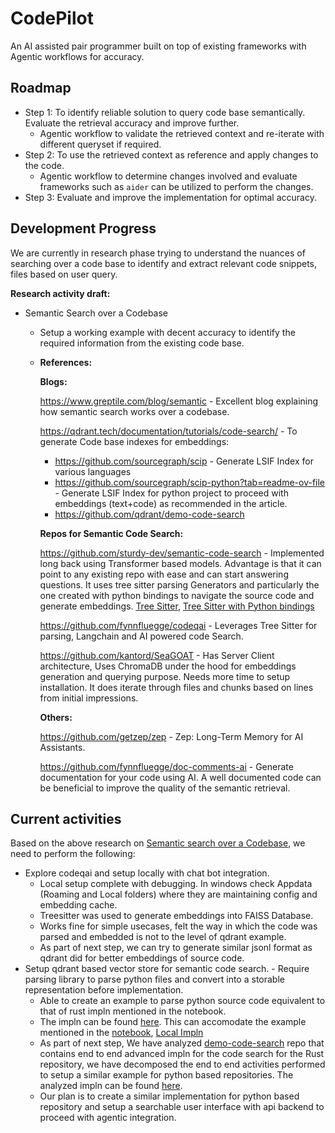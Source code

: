 # CodePilot

An AI assisted pair programmer built on top of existing frameworks with Agentic workflows for accuracy.

## Roadmap

- Step 1: To identify reliable solution to query code base semantically. Evaluate the retrieval accuracy and improve further.
  - Agentic workflow to validate the retrieved context and re-iterate with different queryset if required.
- Step 2: To use the retrieved context as reference and apply changes to the code.
  - Agentic workflow to determine changes involved and evaluate frameworks such as `aider` can be utilized to perform the changes.
- Step 3: Evaluate and improve the implementation for optimal accuracy.

## Development Progress

We are currently in research phase trying to understand the nuances of searching over a code base to identify and extract relevant code snippets, files based on user query.

**Research activity draft:**

- Semantic Search over a Codebase

  - Setup a working example with decent accuracy to identify the required information from the existing code base.
  - **References:**

    **Blogs:**

    https://www.greptile.com/blog/semantic - Excellent blog explaining how semantic search works over a codebase.

    https://qdrant.tech/documentation/tutorials/code-search/ - To generate Code base indexes for embeddings:

    - https://github.com/sourcegraph/scip - Generate LSIF Index for various languages
    - https://github.com/sourcegraph/scip-python?tab=readme-ov-file - Generate LSIF Index for python project to proceed with embeddings (text+code) as recommended in the article.
    - https://github.com/qdrant/demo-code-search

    **Repos for Semantic Code Search:**

    https://github.com/sturdy-dev/semantic-code-search - Implemented long back using Transformer based models. Advantage is that it can point to any existing repo with ease and can start answering questions. It uses tree sitter parsing Generators and particularly the one created with python bindings to navigate the source code and generate embeddings.
    [Tree Sitter](https://tree-sitter.github.io/tree-sitter/), [Tree Sitter with Python bindings](https://github.com/grantjenks/py-tree-sitter-languages)

    https://github.com/fynnfluegge/codeqai - Leverages Tree Sitter for parsing, Langchain and AI powered code Search.

    https://github.com/kantord/SeaGOAT - Has Server Client architecture, Uses ChromaDB under the hood for embeddings generation and querying purpose. Needs more time to setup installation. It does iterate through files and chunks based on lines from initial impressions.

    **Others:**

    https://github.com/getzep/zep - Zep: Long-Term Memory for ‍AI Assistants.

    https://github.com/fynnfluegge/doc-comments-ai - Generate documentation for your code using AI. A well documented code can be beneficial to improve the quality of the semantic retrieval.

## Current activities

Based on the above research on [Semantic search over a Codebase](#development-progress), we need to perform the following:

- Explore codeqai and setup locally with chat bot integration.
  - Local setup complete with debugging. In windows check Appdata (Roaming and Local folders) where they are maintaining config and embedding cache.
  - Treesitter was used to generate embeddings into FAISS Database.
  - Works fine for simple usecases, felt the way in which the code was parsed and embedded is not to the level of qdrant example.
  - As part of next step, we can try to generate similar jsonl format as qdrant did for better embeddings of source code.
- Setup qdrant based vector store for semantic code search. - Require parsing library to parse python files and convert into a storable representation before implementation.
  - Able to create an example to parse python source code equivalent to that of rust impln mentioned in the notebook.
  - The impln can be found [here](./codepilot/python_parser.py). This can accomodate the example mentioned in the [notebook](https://colab.research.google.com/github/qdrant/examples/blob/master/code-search/code-search.ipynb), [Local Impln](./codepilot/code_search.ipynb)
  - As part of next step, We have analyzed [demo-code-search](https://github.com/qdrant/demo-code-search) repo that contains end to end advanced impln for the code search for the Rust repository, we have decomposed the end to end activities performed to setup a similar example for python based repositories. The analyzed impln can be found [here](./references/demo-code-search-rust/).
  - Our plan is to create a similar implementation for python based repository and setup a searchable user interface with api backend to proceed with agentic integration.
